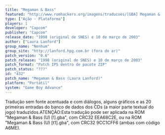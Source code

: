 ```yaml
---
title: "Megaman & Bass"
featured: "http://www.romhackers.org/imagens/traducoes/[GBA] Megaman & Bass - Laura Lanford - 1.png"
type: ["Ação - Plataforma"]
players: 1
developer: "Capcom"
publisher: "Capcom"
release_date: "1998 (original de SNES) e 10 de março de 2003"
author: ["Laura Lanford"]
group_name: "Nenhum"
group_site: "http://lanford.hpg.com.br (fora do ar)"
patch_version: "0.6"
patch_release: "1998 (original de SNES) e 10 de março de 2003"
patch_format: "Patch IPS dentro de pacote ZIP"
patch_status: "???"
id: "432"
patch_name: "Megaman & Bass (Laura Lanford)"
platform: "Portátil"
system: "Game Boy Advance"
---
```


Tradução sem fonte acentuada e com diálogos, alguns gráficos e as 20 primeiras entradas do banco de dados dos CDs (a maior parte textual do jogo) traduzidos.ATENÇÃO:Esta tradução pode ser aplicada na ROM "Megaman & Bass (U) [!].gba", com CRC32 EEA68C2E, ou na ROM "Megaman & Bass (U) [t1].gba", com CRC32 9CC1CFF6 (ambas com código A6ME).